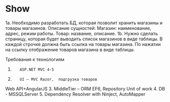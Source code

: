 # Show
1a. Необходимо разработать БД, которая позволит хранить магазины и товары магазинов.
Описание сущностей:
Магазин: наименование, адрес, режим работы.
Товар: название, описание.
1b. Нужно сделать страницу, которая будет выводить список магазинов в виде таблицы. 
В каждой строчке должна быть ссылка на товары магазина. По нажатии на ссылку отображение товаров магазина в виде таблицы.
 
Требования к технологиям
1.        ASP.NET MVC 4-5
2.        UI – MVC Razor,  подгрузка товаров
Web API+AngularJS
3.        MiddleTier – ORM EF6, Repository
Unit of work 
4.        DB - MSSQLServer
5. Dependency Resolver with Ninject, AutoMapper
